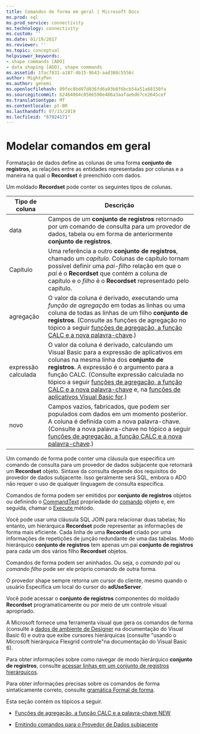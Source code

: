 ```yaml
---
title: Comandos de forma em geral | Microsoft Docs
ms.prod: sql
ms.prod_service: connectivity
ms.technology: connectivity
ms.custom: ''
ms.date: 01/19/2017
ms.reviewer: ''
ms.topic: conceptual
helpviewer_keywords:
- shape commands [ADO]
- data shaping [ADO], shape commands
ms.assetid: 1fac7831-a187-4b15-9b43-aad380c5556c
author: MightyPen
ms.author: genemi
ms.openlocfilehash: 09fec8bd07d036fd6a93b8f6bcb54a51a68150fa
ms.sourcegitcommit: b2464064c0566590e486a3aafae6d67ce2645cef
ms.translationtype: MT
ms.contentlocale: pt-BR
ms.lasthandoff: 07/15/2019
ms.locfileid: "67924171"
---
```

# <a name="shape-commands-in-general"></a>Modelar comandos em geral
Formatação de dados define as colunas de uma forma **conjunto de registros**, as relações entre as entidades representadas por colunas e a maneira na qual o **Recordset** é preenchido com dados.  
  
 Um moldado **Recordset** pode conter os seguintes tipos de colunas.  
  
|Tipo de coluna|Descrição|  
|-----------------|-----------------|  
|data|Campos de um **conjunto de registros** retornado por um comando de consulta para um provedor de dados, tabela ou em forma de anteriormente **conjunto de registros**.|  
|Capítulo|Uma referência a outro **conjunto de registros**, chamado um *capítulo*. Colunas de capítulo tornam possível definir uma *pai-filho* relação em que o *pai* é o **Recordset** que contém a coluna de capítulo e o *filho* é o **Recordset** representado pelo capítulo.|  
|agregação|O valor da coluna é derivado, executando uma *função de agregação* em todas as linhas ou uma coluna de todas as linhas de um filho **conjunto de registros**. (Consulte as funções de agregação no tópico a seguir [funções de agregação, a função CALC e a nova palavra-chave](../../../ado/guide/data/aggregate-functions-the-calc-function-and-the-new-keyword.md).)|  
|expressão calculada|O valor da coluna é derivado, calculando um Visual Basic para a expressão de aplicativos em colunas na mesma linha dos **conjunto de registros**. A expressão é o argumento para a função CALC. (Consulte expressão calculada no tópico a seguir [funções de agregação, a função CALC e a nova palavra-chave](../../../ado/guide/data/aggregate-functions-the-calc-function-and-the-new-keyword.md) e, na [funções de aplicativos Visual Basic for](../../../ado/guide/data/visual-basic-for-applications-functions.md).)|  
|novo|Campos vazios, fabricados, que podem ser populados com dados em um momento posterior. A coluna é definida com a nova palavra-chave. (Consulte a nova palavra-chave no tópico a seguir [funções de agregação, a função CALC e a nova palavra-chave](../../../ado/guide/data/aggregate-functions-the-calc-function-and-the-new-keyword.md).)|  
  
 Um comando de forma pode conter uma cláusula que especifica um comando de consulta para um provedor de dados subjacente que retornará um **Recordset** objeto. Sintaxe da consulta depende dos requisitos do provedor de dados subjacente. Isso geralmente será SQL, embora o ADO não requer o uso de qualquer linguagem de consulta específica.  
  
 Comandos de forma podem ser emitidos por **conjunto de registros** objetos ou definindo o [CommandText](../../../ado/reference/ado-api/commandtext-property-ado.md) propriedade do [comando](../../../ado/reference/ado-api/command-object-ado.md) objeto e, em seguida, chamar o [Execute ](../../../ado/reference/ado-api/execute-method-ado-command.md) método.  
  
 Você pode usar uma cláusula SQL JOIN para relacionar duas tabelas; No entanto, um hierárquica **Recordset** pode representar as informações de forma mais eficiente. Cada linha de uma **Recordset** criado por uma informações de repetições de junção redundante de uma das tabelas. Modo hierárquico **conjunto de registros** tem apenas um pai **conjunto de registros** para cada um dos vários filho **Recordset** objetos.  
  
 Comandos de forma podem ser aninhados. Ou seja, o *comando pai* ou *comando filho* pode ser ele próprio comando de outra forma.  
  
 O provedor shape sempre retorna um cursor do cliente, mesmo quando o usuário Especifica um local do cursor do **adUseServer**.  
  
 Você pode acessar o **conjunto de registros** componentes do moldado **Recordset** programaticamente ou por meio de um controle visual apropriado.  
  
 A Microsoft fornece uma ferramenta visual que gera os comandos de forma (consulte a [dados de ambiente de Designer](https://go.microsoft.com/fwlink/?LinkId=5689) na documentação do Visual Basic 6) e outra que exibe cursores hierárquicas (consulte "usando o Microsoft hierárquica Flexgrid controle"na documentação do Visual Basic 6).  
  
 Para obter informações sobre como navegar de modo hierárquico **conjunto de registros**, consulte [acessar linhas em um conjunto de registros hierárquicos](../../../ado/guide/data/accessing-rows-in-a-hierarchical-recordset.md).  
  
 Para obter informações precisas sobre os comandos de forma sintaticamente correto, consulte [gramática Formal de forma](../../../ado/guide/data/formal-shape-grammar.md).  
  
 Esta seção contém os tópicos a seguir.  
  
-   [Funções de agregação, a função CALC e a palavra-chave NEW](../../../ado/guide/data/aggregate-functions-the-calc-function-and-the-new-keyword.md)  
  
-   [Emitindo comandos para o Provedor de Dados subjacente](../../../ado/guide/data/issuing-commands-to-the-underlying-data-provider.md)
